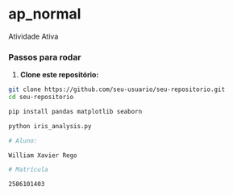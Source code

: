 # ap_normal
Atividade Ativa

### Passos para rodar

1. **Clone este repositório:**

```bash
git clone https://github.com/seu-usuario/seu-repositorio.git
cd seu-repositorio

pip install pandas matplotlib seaborn

python iris_analysis.py

# Aluno:

William Xavier Rego

# Matrícula

2586101403


